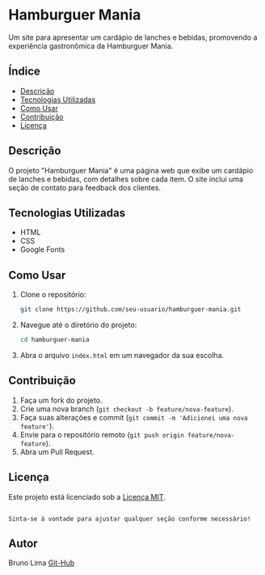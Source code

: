 # Hamburguer Mania

Um site para apresentar um cardápio de lanches e bebidas, promovendo a experiência gastronômica da Hamburguer Mania.

## Índice

- [Descrição](#descrição)
- [Tecnologias Utilizadas](#tecnologias-utilizadas)
- [Como Usar](#como-usar)
- [Contribuição](#contribuição)
- [Licença](#licença)

## Descrição

O projeto "Hamburguer Mania" é uma página web que exibe um cardápio de lanches e bebidas, com detalhes sobre cada item. O site inclui uma seção de contato para feedback dos clientes.

## Tecnologias Utilizadas

- HTML
- CSS
- Google Fonts

## Como Usar

1. Clone o repositório:
   ```bash
   git clone https://github.com/seu-usuario/hamburguer-mania.git
   ```
2. Navegue até o diretório do projeto:
   ```bash
   cd hamburguer-mania
   ```
3. Abra o arquivo `index.html` em um navegador da sua escolha.

## Contribuição

1. Faça um fork do projeto.
2. Crie uma nova branch (`git checkout -b feature/nova-feature`).
3. Faça suas alterações e commit (`git commit -m 'Adicionei uma nova feature'`).
4. Envie para o repositório remoto (`git push origin feature/nova-feature`).
5. Abra um Pull Request.

## Licença

Este projeto está licenciado sob a [Licença MIT](LICENSE).
```

Sinta-se à vontade para ajustar qualquer seção conforme necessário!
```
## Autor 

Bruno Lima
[Git-Hub](https://github.com/s7tec)

